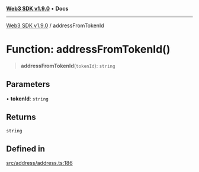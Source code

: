 [**Web3 SDK v1.9.0**](../README.md) • **Docs**

***

[Web3 SDK v1.9.0](../globals.md) / addressFromTokenId

# Function: addressFromTokenId()

> **addressFromTokenId**(`tokenId`): `string`

## Parameters

• **tokenId**: `string`

## Returns

`string`

## Defined in

[src/address/address.ts:186](https://github.com/Mystic-Nayy/alephium-web3/blob/ee41f5e0e7d7fb0b155fe62f05b2ac03772895ca/packages/web3/src/address/address.ts#L186)
